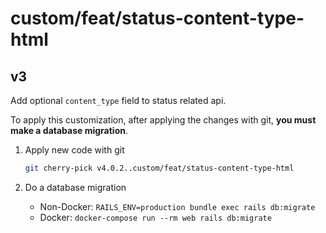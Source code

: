 # custom/feat/status-content-type-html

## v3

Add optional `content_type` field to status related api.

To apply this customization, after applying the changes with git,
**you must make a database migration**.

1. Apply new code with git

   ```sh
   git cherry-pick v4.0.2..custom/feat/status-content-type-html
   ```

2. Do a database migration

   - Non-Docker: `RAILS_ENV=production bundle exec rails db:migrate`
   - Docker: `docker-compose run --rm web rails db:migrate`
